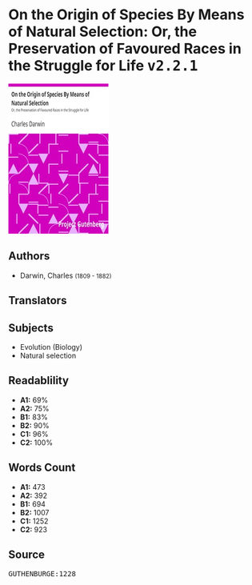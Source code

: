 # On the Origin of Species By Means of Natural Selection: Or, the Preservation of Favoured Races in the Struggle for Life <kbd>v2.2.1</kbd>

![](./cover.medium.jpg "")

## Authors


 - Darwin, Charles <small>(1809 - 1882)</small>

## Translators



## Subjects


 - Evolution (Biology)
 - Natural selection

## Readablility


 - **A1:** 69%
 - **A2:** 75%
 - **B1:** 83%
 - **B2:** 90%
 - **C1:** 96%
 - **C2:** 100%

## Words Count


 - **A1:** 473
 - **A2:** 392
 - **B1:** 694
 - **B2:** 1007
 - **C1:** 1252
 - **C2:** 923

## Source


<kbd>GUTHENBURGE:1228</kbd>
